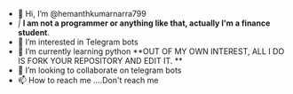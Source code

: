 - 👋 Hi, I’m @hemanthkumarnarra799
- *|* **I am not a programmer or anything like that, actually I'm a finance student**. 
- 👀 I’m interested in Telegram bots 
- 🌱 I’m currently learning python **OUT OF MY OWN INTEREST, ALL I DO IS FORK YOUR REPOSITORY AND EDIT IT. **
- 💞️ I’m looking to collaborate on telegram bots 
- 📫 How to reach me ....Don't reach me 

<!---
hemanthkumarnarra799/hemanthkumarnarra799 is a ✨ special ✨ repository because its `README.md` (this file) appears on your GitHub profile.
You can click the Preview link to take a look at your changes.
--->
